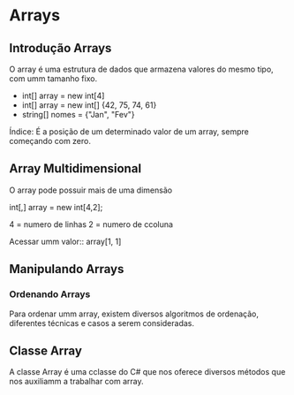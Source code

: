 # Arrays

## Introdução Arrays

O array é uma estrutura de dados que armazena valores do
mesmo tipo, com umm tamanho fixo.

- int[] array = new int[4]
- int[] array = new int[] {42, 75, 74, 61}
- string[] nomes = {"Jan", "Fev"}

Índice: É a posição de um determinado valor de um array, sempre
começando com zero.

## Array Multidimensional

O array pode possuir mais de uma dimensão

int[,] array = new int[4,2];

4 = numero de linhas
2 = numero de ccoluna

Acessar umm valor:: array[1, 1]

## Manipulando Arrays

### Ordenando Arrays

Para ordenar umm array, existem diversos algoritmos de ordenação,
diferentes técnicas e casos a serem consideradas.

## Classe Array

A classe Array é uma cclasse do C# que nos oferece diversos
métodos que nos auxiliamm a trabalhar com array.
